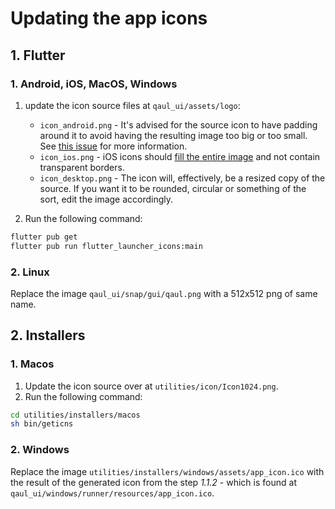 # Updating the app icons

## 1. Flutter

### 1. Android, iOS, MacOS, Windows
1. update the icon source files at `qaul_ui/assets/logo`:
    * `icon_android.png` - It's advised for the source icon to have padding around it to avoid having the resulting 
      image too big or too small. 
      See [this issue](https://github.com/fluttercommunity/flutter_launcher_icons/issues/96) for more information.
    * `icon_ios.png` - iOS icons should [fill the entire image](https://stackoverflow.com/questions/26014461/black-border-on-my-ios-icon) 
      and not contain transparent borders.
    * `icon_desktop.png` - The icon will, effectively, be a resized copy of the source. If you want it to be rounded, 
      circular or something of the sort, edit the image accordingly.

2. Run the following command:
```sh
flutter pub get
flutter pub run flutter_launcher_icons:main
```

### 2. Linux
Replace the image `qaul_ui/snap/gui/qaul.png` with a 512x512 png of same name.

## 2. Installers
### 1. Macos
1. Update the icon source over at `utilities/icon/Icon1024.png`.
2. Run the following command:
```sh
cd utilities/installers/macos
sh bin/geticns
```

### 2. Windows
Replace the image `utilities/installers/windows/assets/app_icon.ico` with the result of the generated icon from
the step *1.1.2* - which is found at `qaul_ui/windows/runner/resources/app_icon.ico`.

